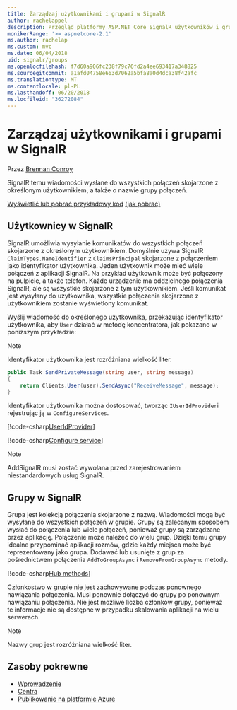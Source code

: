 ```yaml
---
title: Zarządzaj użytkownikami i grupami w SignalR
author: rachelappel
description: Przegląd platformy ASP.NET Core SignalR użytkowników i grup zarządzania.
monikerRange: '>= aspnetcore-2.1'
ms.author: rachelap
ms.custom: mvc
ms.date: 06/04/2018
uid: signalr/groups
ms.openlocfilehash: f7d60a906fc238f79c76fd2a4ee693417a348825
ms.sourcegitcommit: a1afd04758e663d7062a5bfa8a0d4dca38f42afc
ms.translationtype: MT
ms.contentlocale: pl-PL
ms.lasthandoff: 06/20/2018
ms.locfileid: "36272084"
---
```

# <a name="manage-users-and-groups-in-signalr"></a>Zarządzaj użytkownikami i grupami w SignalR

Przez [Brennan Conroy](https://github.com/BrennanConroy)

SignalR temu wiadomości wysłane do wszystkich połączeń skojarzone z określonym użytkownikiem, a także o nazwie grupy połączeń.

[Wyświetlić lub pobrać przykładowy kod](https://github.com/aspnet/Docs/tree/master/aspnetcore/signalr/groups/sample/) [(jak pobrać)](xref:tutorials/index#how-to-download-a-sample)

## <a name="users-in-signalr"></a>Użytkownicy w SignalR

SignalR umożliwia wysyłanie komunikatów do wszystkich połączeń skojarzone z określonym użytkownikiem. Domyślnie używa SignalR `ClaimTypes.NameIdentifier` z `ClaimsPrincipal` skojarzone z połączeniem jako identyfikator użytkownika. Jeden użytkownik może mieć wiele połączeń z aplikacji SignalR. Na przykład użytkownik może być połączony na pulpicie, a także telefon. Każde urządzenie ma oddzielnego połączenia SignalR, ale są wszystkie skojarzone z tym użytkownikiem. Jeśli komunikat jest wysyłany do użytkownika, wszystkie połączenia skojarzone z użytkownikiem zostanie wyświetlony komunikat.

Wyślij wiadomość do określonego użytkownika, przekazując identyfikator użytkownika, aby `User` działać w metodę koncentratora, jak pokazano w poniższym przykładzie:

> [!NOTE]
> Identyfikator użytkownika jest rozróżniana wielkość liter.

```csharp
public Task SendPrivateMessage(string user, string message)
{
    return Clients.User(user).SendAsync("ReceiveMessage", message);
}
```

Identyfikator użytkownika można dostosować, tworząc `IUserIdProvider`i rejestrując ją w `ConfigureServices`.

[!code-csharp[UserIdProvider](groups/sample/customuseridprovider.cs?range=4-10)]

[!code-csharp[Configure service](groups/sample/startup.cs?range=21-22,39-42)]

> [!NOTE]
> AddSignalR musi zostać wywołana przed zarejestrowaniem niestandardowych usług SignalR.

## <a name="groups-in-signalr"></a>Grupy w SignalR

Grupa jest kolekcją połączenia skojarzone z nazwą. Wiadomości mogą być wysyłane do wszystkich połączeń w grupie. Grupy są zalecanym sposobem wysłać do połączenia lub wiele połączeń, ponieważ grupy są zarządzane przez aplikację. Połączenie może należeć do wielu grup. Dzięki temu grupy idealne przypominać aplikacji rozmów, gdzie każdy miejsca może być reprezentowany jako grupa. Dodawać lub usunięte z grup za pośrednictwem połączenia `AddToGroupAsync` i `RemoveFromGroupAsync` metody.

[!code-csharp[Hub methods](groups/sample/hubs/chathub.cs?range=15-27)]

Członkostwo w grupie nie jest zachowywane podczas ponownego nawiązania połączenia. Musi ponownie dołączyć do grupy po ponownym nawiązaniu połączenia. Nie jest możliwe liczba członków grupy, ponieważ te informacje nie są dostępne w przypadku skalowania aplikacji na wielu serwerach.

> [!NOTE]
> Nazwy grup jest rozróżniana wielkość liter.

## <a name="related-resources"></a>Zasoby pokrewne

* [Wprowadzenie](xref:tutorials/signalr)
* [Centra](xref:signalr/hubs)
* [Publikowanie na platformie Azure](xref:signalr/publish-to-azure-web-app)
